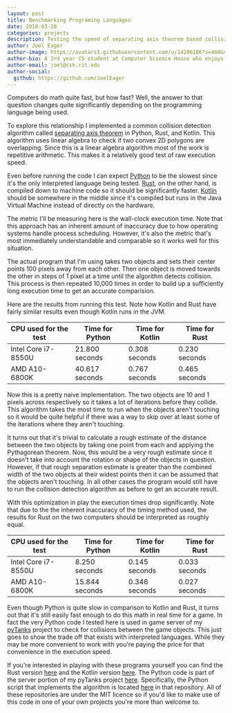 ```yaml
---
layout: post
title: Benchmarking Programing Languages
date: 2018-03-28
categories: projects
description: Testing the speed of separating axis theorem based collision detection in Python, Rust, and Kotlin
author: Joel Eager
author-image: https://avatars1.githubusercontent.com/u/14286106?s=460&v=4
author-bio: A 3rd year CS student at Computer Science House who enjoys messing with Python.
author-email: joel@csh.rit.edu
author-social:
  github: https://github.com/JoelEager
---
```


Computers do math quite fast, but how fast? Well, the answer to that question changes quite significantly depending on 
the programming language being used.

To explore this relationship I implemented a common collision detection algorithm called [separating axis theorem](https://gamedevelopment.tutsplus.com/tutorials/collision-detection-using-the-separating-axis-theorem--gamedev-169) 
in Python, Rust, and Kotlin. This algorithm uses linear algebra to check if two convex 2D polygons are overlapping. 
Since this is a linear algebra algorithm most of the work is repetitive arithmetic. This makes it a relatively good 
test of raw execution speed.

Even before running the code I can expect [Python](https://en.wikipedia.org/wiki/Python_(programming_language)) to be 
the slowest since it's the only interpreted language being tested. [Rust](https://en.wikipedia.org/wiki/Rust_(programming_language)), 
on the other hand, is compiled down to machine code so it should be significantly faster. [Kotlin](https://en.wikipedia.org/wiki/Kotlin_(programming_language)) 
should be somewhere in the middle since it's compiled but runs in the Java Virtual Machine instead of directly on the 
hardware.

The metric I'll be measuring here is the wall-clock execution time. Note that this approach has an inherent amount of 
inaccuracy due to how operating systems handle process scheduling. However, it's also the metric that's most immediately 
understandable and comparable so it works well for this situation.

The actual program that I'm using takes two objects and sets their center points 100 pixels away from each other. Then 
one object is moved towards the other in steps of 1 pixel at a time until the algorithm detects collision. This process 
is then repeated 10,000 times in order to build up a sufficiently long execution time to get an accurate comparision.

Here are the results from running this test. Note how Kotlin and Rust have fairly similar results even though Kotlin 
runs in the JVM.

| CPU used for the test | Time for Python | Time for Kotlin | Time for Rust |
| --------------------- | --------------- | --------------- | ------------- |
| Intel Core i7-8550U   | 21.800 seconds  | 0.308 seconds   | 0.230 seconds |
| AMD A10-6800K         | 40.617 seconds  | 0.767 seconds   | 0.465 seconds |

Now this is a pretty naive implementation. The two objects are 10 and 1 pixels across respectively so it takes a lot of 
iterations before they collide. This algorithm takes the most time to run when the objects aren't touching so it would 
be quite helpful if there was a way to skip over at least some of the iterations where they aren't touching.

It turns out that it's trivial to calculate a rough estimate of the distance between the two objects by taking one point 
from each and applying the Pythagorean theorem. Now, this would be a very rough estimate since it doesn't take into 
account the rotation or shape of the objects in question. However, if that rough separation estimate is greater than the 
combined width of the two objects at their widest points then it can be assumed that the objects aren't touching. In 
all other cases the program would still have to run the collision detection algorithm as before to get an accurate 
result.

With this optimization in play the execution times drop significantly. Note that due to the the inherent inaccuracy of 
the timing method used, the results for Rust on the two computers should be interpreted as roughly equal.

| CPU used for the test | Time for Python | Time for Kotlin | Time for Rust |
| --------------------- | --------------- | --------------- | ------------- |
| Intel Core i7-8550U   | 8.250 seconds   | 0.145 seconds   | 0.033 seconds |
| AMD A10-6800K         | 15.844 seconds  | 0.346 seconds   | 0.027 seconds |

Even though Python is quite slow in comparison to Kotlin and Rust, it turns out that it's still easily fast enough to 
do this math in real time for a game. In fact the very Python code I tested here is used in game server of my [pyTanks](https://github.com/JoelEager/pyTanks.Server) 
project to check for collisions between the game objects. This just goes to show the trade off that exists with 
interpreted languages. While they may be more convenient to work with you're paying the price for that convenience in 
the execution speed.

If you're interested in playing with these programs yourself you can find the Rust version [here](https://github.com/JoelEager/Rust-Collision-Detector) 
and the Kotlin version [here](https://github.com/JoelEager/Kotlin-Collision-Detector). The Python code is part of the 
server portion of my pyTanks project [here](https://github.com/JoelEager/pyTanks.Server). Specifically, the Python 
script that implements the algorithm is located [here](https://github.com/JoelEager/pyTanks.Server/blob/master/gameLogic/collisionDetector.py) 
in that repository. All of these repositories are under the MIT licence so if you'd like to make use of this code in one 
of your own projects you're more than welcome to.
